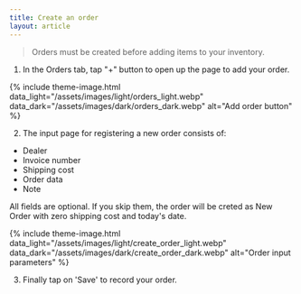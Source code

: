 ```yaml
---
title: Create an order
layout: article
---
```


> Orders must be created before adding items to your inventory.

1) In the Orders tab, tap "+" button to open up the page to add your order.

{% include theme-image.html
   data_light="/assets/images/light/orders_light.webp"
   data_dark="/assets/images/dark/orders_dark.webp"
   alt="Add order button" %}

2) The input page for registering a new order consists of:

* Dealer
* Invoice number
* Shipping cost
* Order data
* Note

All fields are optional. If you skip them, the order will be creted as New Order with zero shipping cost and today's date. 

{% include theme-image.html
   data_light="/assets/images/light/create_order_light.webp"
   data_dark="/assets/images/dark/create_order_dark.webp"
   alt="Order input parameters" %}

3) Finally tap on 'Save' to record your order. 

